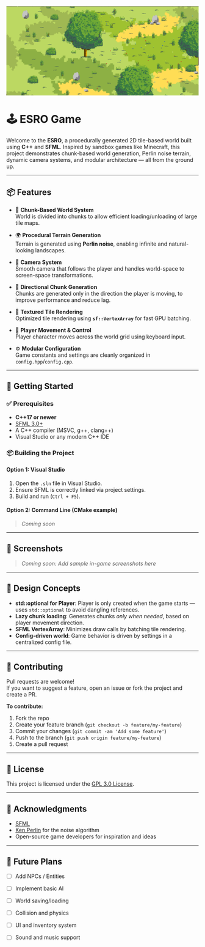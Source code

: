 ![Game Screenshot](res/esro.png)

# 🕹️ ESRO Game

Welcome to the **ESRO**, a procedurally generated 2D tile-based world built using **C++** and **SFML**. Inspired by sandbox games like Minecraft, this project demonstrates chunk-based world generation, Perlin noise terrain, dynamic camera systems, and modular architecture — all from the ground up.

---

## 📦 Features

- 🧱 **Chunk-Based World System**  
  World is divided into chunks to allow efficient loading/unloading of large tile maps.

- 🌍 **Procedural Terrain Generation**  
  Terrain is generated using **Perlin noise**, enabling infinite and natural-looking landscapes.

- 🎥 **Camera System**  
  Smooth camera that follows the player and handles world-space to screen-space transformations.

- 🧭 **Directional Chunk Generation**  
  Chunks are generated only in the direction the player is moving, to improve performance and reduce lag.

- 🎨 **Textured Tile Rendering**  
  Optimized tile rendering using **`sf::VertexArray`** for fast GPU batching.

- 👾 **Player Movement & Control**  
  Player character moves across the world grid using keyboard input.

- ⚙️ **Modular Configuration**  
  Game constants and settings are cleanly organized in `config.hpp`/`config.cpp`.

---

## 🚀 Getting Started

### ✅ Prerequisites

- **C++17 or newer**
- [SFML 3.0+](https://www.sfml-dev.org/download.php)
- A C++ compiler (MSVC, g++, clang++)
- Visual Studio or any modern C++ IDE

### 📦 Building the Project

#### Option 1: Visual Studio

1. Open the `.sln` file in Visual Studio.
2. Ensure SFML is correctly linked via project settings.
3. Build and run (`Ctrl + F5`).

#### Option 2: Command Line (CMake example)

> *Coming soon*

---

## 📸 Screenshots

> *Coming soon: Add sample in-game screenshots here*

---

## 🧠 Design Concepts

- **std::optional for Player**: Player is only created when the game starts — uses `std::optional` to avoid dangling references.
- **Lazy chunk loading**: Generates chunks *only when needed*, based on player movement direction.
- **SFML VertexArray**: Minimizes draw calls by batching tile rendering.
- **Config-driven world**: Game behavior is driven by settings in a centralized config file.

---

## 🤝 Contributing

Pull requests are welcome!  
If you want to suggest a feature, open an issue or fork the project and create a PR.

**To contribute:**

1. Fork the repo
2. Create your feature branch (`git checkout -b feature/my-feature`)
3. Commit your changes (`git commit -am 'Add some feature'`)
4. Push to the branch (`git push origin feature/my-feature`)
5. Create a pull request

---

## 📜 License

This project is licensed under the [GPL 3.0 License](https://github.com/gsk-git/ecrp_cpp#GPL-3.0-1-ov-file).

---

## 🙌 Acknowledgments

- [SFML](https://www.sfml-dev.org/)
- [Ken Perlin](https://mrl.cs.nyu.edu/~perlin/) for the noise algorithm
- Open-source game developers for inspiration and ideas

---

## 📌 Future Plans

- [ ] Add NPCs / Entities
- [ ] Implement basic AI
- [ ] World saving/loading
- [ ] Collision and physics
- [ ] UI and inventory system
- [ ] Sound and music support


